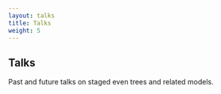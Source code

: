 ```yaml
---
layout: talks
title: Talks
weight: 5
---
```


## Talks 


Past and future talks on staged even trees and related models.  
